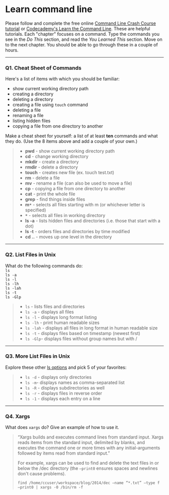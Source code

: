 # Learn command line

Please follow and complete the free online [Command Line Crash Course
tutorial](https://web.archive.org/web/20160708171659/http://cli.learncodethehardway.org/book/) or [Codecademy's Learn the Command Line](https://www.codecademy.com/learn/learn-the-command-line). These are helpful tutorials. Each "chapter" focuses on a command. Type the commands you see in the _Do This_ section, and read the _You Learned This_ section. Move on to the next chapter. You should be able to go through these in a couple of hours.

---

### Q1.  Cheat Sheet of Commands  

Here's a list of items with which you should be familiar:  
* show current working directory path
* creating a directory
* deleting a directory
* creating a file using `touch` command
* deleting a file
* renaming a file
* listing hidden files
* copying a file from one directory to another

Make a cheat sheet for yourself: a list of at least **ten** commands and what they do.  (Use the 8 items above and add a couple of your own.)  

> * **pwd** - show current working directory path
> * **cd** - change working directory
> * **mkdir** - create a directory
> * **rmdir** - delete a directory
> * **touch** - creates new file (ex. touch test.txt)
> * **rm** - delete a file
> * **mv** - rename a file (can also be used to move a file)
> * **cp** - copying a file from one directory to another
> * **cat** - print the whole file
> * **grep** - find things inside files
> * **m`*`** - selects all files starting with m (or whichever letter is specified)
> * **`*`** - selects all files in working directory
> * **ls -a** - lists hidden files and directories (i.e. those that start with a dot)
> * **ls -t** - orders files and directories by time modified
> * **cd ..** - moves up one level in the directory


---

### Q2.  List Files in Unix   

What do the following commands do:  
`ls`  
`ls -a`  
`ls -l`  
`ls -lh`  
`ls -lah`  
`ls -t`  
`ls -Glp`  

> - `ls` - lists files and directories
> - `ls -a` - displays all files 
> - `ls -l`  - displays long format listing
> - `ls -lh` - print human readable sizes
> - `ls -lah` - displays all files in long format in human readable size
> - `ls -t` - displays files based on timestamp (newest first)
> - `ls -Glp`- displays files without group names but with /

---

### Q3.  More List Files in Unix  

Explore these other [ls options](http://www.techonthenet.com/unix/basic/ls.php) and pick 5 of your favorites:

> - `ls -d` - displays only directories
> - `ls -m`- displays names as comma-separated list
> - `ls -R` - displays subdirectories as well
> - `ls -r` - displays files in reverse order
> - `ls -1` - displays each entry on a line

---

### Q4.  Xargs   

What does `xargs` do? Give an example of how to use it.

> “Xargs builds and executes command lines from standard input. Xargs reads items from the standard input, delimited by blanks, and executes the command one or more times with any initial-arguments followed by items read from standard input.” 
>  
> For example, xargs can be used to find and delete the text files in or below the /dec directory (the `–print0` ensures spaces and newlines don't cause problems).  
>  
> `find /home/ccuser/workspace/blog/2014/dec –name “*.txt” –type f –print0 | xargs -0 /bin/rm -f`

 

